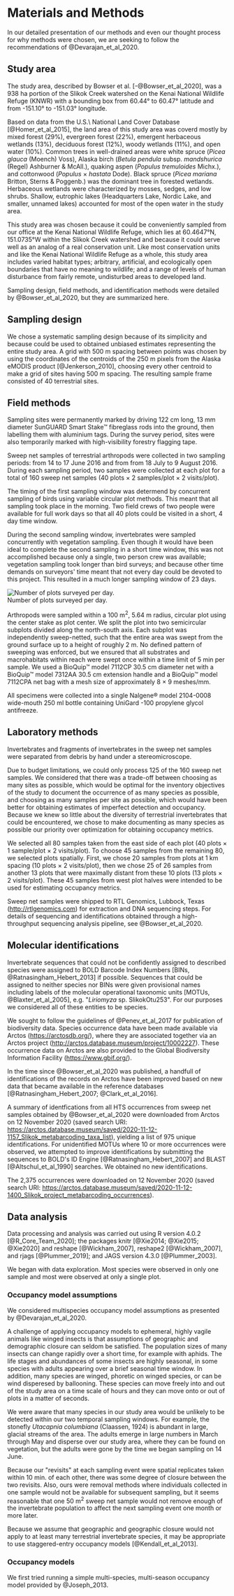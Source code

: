 
# Materials and Methods

In our detailed presentation of our methods and even our thought process for why methods were chosen, we are seeking to follow the recommendations of @Devarajan_et_al_2020.

## Study area

The study area, described by Bowser et al. [-@Bowser_et_al_2020], was a 938 ha portion of the Slikok Creek watershed on the Kenai National Wildlife Refuge (KNWR) with a bounding box from 60.44° to 60.47° latitude and from -151.10° to -151.03° longitude. 

Based on data from the U.S.\ National Land Cover Database [@Homer_et_al_2015], the land area of this study area was coverd mostly by mixed forest (29%), evergreen forest (22%), emergent herbaceous wetlands (13%), deciduous forest (12%), woody wetlands (11%), and open water (10%). Common trees in well-drained areas were white spruce (*Picea glauca* (Moench) Voss), Alaska birch (*Betula pendula* subsp. *mandshurica* (Regel) Ashburner & McAll.), quaking aspen (*Populus tremuloides* Michx.), and cottonwood (*Populus* × *hastata* Dode). Black spruce (*Picea mariana* Britton, Sterns & Poggenb.) was the dominant tree in forested wetlands. Herbaceous wetlands were characterized by mosses, sedges, and low shrubs. Shallow, eutrophic lakes (Headquarters Lake, Nordic Lake, and smaller, unnamed lakes) accounted for most of the open water in the study area.

This study area was chosen because it could be conveniently sampled from our office at the Kenai National Wildlife Refuge, which lies at 60.4647°N, 151.0735°W within the Slikok Creek watershed and because it could serve well as an analog of a real conservation unit. Like most conservation units and like the Kenai National Wildlife Refuge as a whole, this study area includes varied habitat types; arbitrary, artificial, and ecologically open boundaries that have no meaning to wildlife; and a range of levels of human disturbance from fairly remote, undisturbed areas to developed land.

Sampling design, field methods, and identification methods were detailed by @Bowser_et_al_2020, but they are summarized here.

## Sampling design

We chose a systematic sampling design because of its simplicity and because could be used to obtained unbiased estimates representing the entire study area. A grid with 500 m spacing between points was chosen by using the coordinates of the centroids of the 250 m pixels from the Alaska eMODIS product [@Jenkerson_2010], choosing every other centroid to make a grid of sites having 500 m spacing. The resulting sample frame consisted of 40 terrestrial sites.

## Field methods

Sampling sites were permanently marked by driving 122 cm long, 13 mm diameter SunGUARD Smart Stake™ fibreglass rods into the ground, then labelling them with aluminium tags. During the survey period, sites were also temporarily marked with high-visibility forestry flagging tape.

Sweep net samples of terrestrial arthropods were collected in two sampling periods: from 14 to 17 June 2016 and from from 18 July to 9 August 2016. During each sampling period, two samples were collected at each plot for a total of 160 sweep net samples (40 plots × 2 samples/plot × 2 visits/plot). 

The timing of the first sampling window was determend by concurrent sampling of birds using variable circular plot methods. This meant that all sampling took place in the morning. Two field crews of two people were available for full work days so that all 40 plots could be visited in a short, 4 day time window.

During the second sampling window, invertebrates were sampled concurrently with vegetation sampling. Even though it would have been ideal to complete the second sampling in a short time window, this was not accomplished because only a single, two person crew was available; vegetation sampling took longer than bird surveys; and because other time demands on surveyors' time meant that not every day could be devoted to this project. This resulted in a much longer sampling window of 23 days.

![Number of plots surveyed per day.](../images/plots_vs_julian_day.png)\
Number of plots surveyed per day.

Arthropods were sampled within a 100 m<sup>2</sup>, 5.64 m radius, circular plot using the center stake as plot center. We split the plot into two semicircular subplots divided along the north-south axis. Each subplot was independently sweep-netted, such that the entire area was swept from the ground surface up to a height of roughly 2 m. No defined pattern of sweeping was enforced, but we ensured that all substrates and macrohabitats within reach were swept once within a time limit of 5 min per sample. We used a BioQuip™ model 7112CP 30.5 cm diameter net with a BioQuip™ model 7312AA 30.5 cm extension handle and a BioQuip™ model 7112CPA net bag with a mesh size of approximately 8 × 9 meshes/mm.

All specimens were collected into a single Nalgene® model 2104-0008 wide-mouth 250 ml bottle containing UniGard -100 propylene glycol antifreeze.

## Laboratory methods

Invertebrates and fragments of invertebrates in the sweep net samples were separated from debris by hand under a stereomicroscope. 

Due to budget limitations, we could only process 125 of the 160 sweep net samples. We considered that there was a trade-off between choosing as many sites as possible, which would be optimal for the inventory objectives of the study to document the occurrence of as many species as possible, and choosing as many samples per site as possible, which would have been better for obtaining estimates of imperfect detection and occupancy. Because we knew so little about the diversity of terrestrial invertebrates that could be encountered, we chose to make documenting as many species as possible our priority over optimization for obtaining occupancy metrics.

We selected all 80 samples taken from the east side of each plot (40 plots × 1 sample/plot × 2 visits/plot). To choose 45 samples from the remaining 80, we selected plots spatially. First, we chose 20 samples from plots at 1 km spacing (10 plots × 2 visits/plot), then we chose 25 of 26 samples from another 13 plots that were maximally distant from these 10 plots (13 plots × 2 visits/plot). These 45 samples from west plot halves were intended to be used for estimating occupancy metrics.

Sweep net samples were shipped to RTL Genomics, Lubbock, Texas (<http://rtlgenomics.com>) for extraction and DNA sequencing steps. For details of sequencing and identifications obtained through a high-throughput sequencing analysis pipeline, see @Bowser_et_al_2020.

## Molecular identifications

Invertebrate sequences that could not be confidently assigned to described species were assigned to BOLD Barcode Index Numbers [BINs, @Ratnasingham_Hebert_2013] if possible. Sequences that could be assigned to neither species nor BINs were given provisional names including labels of the molecular operational taxonomic units [MOTUs, @Blaxter_et_al_2005], e.g. "*Liriomyza* sp. SlikokOtu253". For our purposes we considered all of these entities to be species.

We sought to follow the guidelines of @Penev_et_al_2017 for publication of biodiversity data. Species occurrence data have been made available via Arctos (<https://arctosdb.org/>), where they are associated together via an Arctos project (<http://arctos.database.museum/project/10002227>). These occurrence data on Arctos are also provided to the Global Biodiversity Information Facility (<https://www.gbif.org/>).

In the time since @Bowser_et_al_2020 was published, a handfull of identifications of the records on Arctos have been improved based on new data that became available in the reference databases [@Ratnasingham_Hebert_2007; @Clark_et_al_2016].

A summary of identfications from all HTS occurrences from sweep net samples obtained by @Bowser_et_al_2020 were downloaded from Arctos on 12 November 2020 (saved search URI: <https://arctos.database.museum/saved/2020-11-12-1157_Slikok_metabarcoding_taxa_list>), yielding a list of 975 unique identifications. For unidentified MOTUs where 10 or more occurrences were observed, we attempted to improve identifications by submitting the sequences to BOLD's ID Engine [@Ratnasingham_Hebert_2007] and BLAST [@Altschul_et_al_1990] searches. We obtained no new identifications.

The 2,375 occurrences were downloaded on 12 November 2020 (saved search URI: <https://arctos.database.museum/saved/2020-11-12-1400_Slikok_project_metabarcoding_occurrences>).

## Data analysis

Data processing and analysis was carried out using R version 4.0.2 [@R_Core_Team_2020]; the packages knitr [@Xie2014; @Xie2015; @Xie2020] and reshape [@Wickham_2007], reshape2 [@Wickham_2007], and rjags [@Plummer_2019]; and JAGS version 4.3.0 [@Plummer_2003].

We began with data exploration. Most species were observed in only one sample and most were observed at only a single plot. 

### Occupancy model assumptions

We considered multispecies occupancy model assumptions as presented by @Devarajan_et_al_2020. 

A challenge of applying occupancy models to ephemeral, highly vagile animals like winged insects is that assumptions of geographic and demographic closure can seldom be satisfied. The population sizes of many insects can change rapidly over a short time, for example with aphids. The life stages and abundances of some insects are highly seasonal, in some species with adults appearing over a brief seasonal time window. In addition, many species are winged, phoretic on winged species, or can be wind disperesed by ballooning. These species can move freely into and out of the study area on a time scale of hours and they can move onto or out of plots in a matter of seconds.

We were aware that many species in our study area would be unlikely to be detected within our two temporal sampling windows. For example, the stonefly *Utacapnia columbiana* (Claassen, 1924) is abundant in large, glacial streams of the area. The adults emerge in large numbers in March through May and disperse over our study area, where they can be found on vegetation, but the adults were gone by the time we began sampling on 14 June.

Because our "revisits" at each sampling event were spatial replicates taken within 10 min. of each other, there was some degree of closure between the two revisits. Also, ours were removal methods where individuals collected in one sample would not be available for subsequent sampling, but it seems reasonable that one 50 m<sup>2</sup> sweep net sample would not remove enough of the invertebrate population to affect the next sampling event one month or more later.

Because we assume that geographic and geographic closure would not apply to at least many terrestrial invertebrate species, it may be appropriate to use staggered-entry occupancy models [@Kendall_et_al_2013].

### Occupancy models

We first tried running a simple multi-species, multi-season occupancy model provided by @Joseph_2013.

